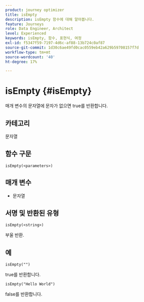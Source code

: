 ```yaml
---
product: journey optimizer
title: isEmpty
description: isEmpty 함수에 대해 알아봅니다.
feature: Journeys
role: Data Engineer, Architect
level: Experienced
keywords: isEmpty, 함수, 표현식, 여정
exl-id: f5347f59-7197-4d6c-af88-13b724c0af87
source-git-commit: 1d30c6ae49fd0cac0559eb42a629b59708157f7d
workflow-type: tm+mt
source-wordcount: '40'
ht-degree: 17%

---
```


# isEmpty {#isEmpty}

매개 변수의 문자열에 문자가 없으면 true를 반환합니다.

## 카테고리

문자열

## 함수 구문

`isEmpty(<parameters>)`

## 매개 변수

* 문자열

## 서명 및 반환된 유형

`isEmpty(<string>)`

부울 반환.

## 예

`isEmpty("")`

true를 반환합니다.

`isEmpty("Hello World")`

false를 반환합니다.
